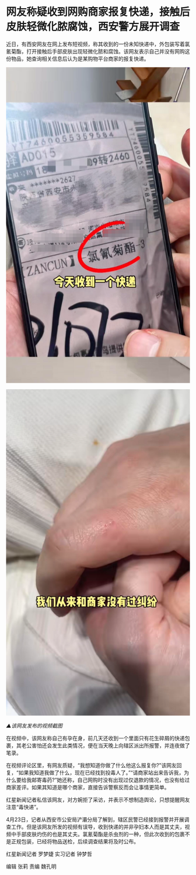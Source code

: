 # 网友称疑收到网购商家报复快递，接触后皮肤轻微化脓腐蚀，西安警方展开调查

近日，有西安网友在网上发布短视频，称其收到的一份未知快递中，外包装写着氯氰菊酯，打开接触后手部皮肤出现轻微化脓和腐蚀。该网友表示自己并没有网购这份物品，她查询相关信息后认为是某购物平台商家的报复快递。

![8af1c5a1fd41d0c9c9972ab1df1d104d.jpg](https://raw.githubusercontent.com/qqhsx/qqnews_image/main/2024/04/23/网友称疑收到网购商家报复快递，接触后皮肤轻微化脓腐蚀，西安警方展开调查/8af1c5a1fd41d0c9c9972ab1df1d104d.jpg)

![1aa8f2d73ab74e668ec7e48b3f3a2040.jpg](https://raw.githubusercontent.com/qqhsx/qqnews_image/main/2024/04/23/网友称疑收到网购商家报复快递，接触后皮肤轻微化脓腐蚀，西安警方展开调查/1aa8f2d73ab74e668ec7e48b3f3a2040.jpg)

_▲该网友发布的视频截图_

在视频中，该网友称自己有孕在身，前几天还收到一个里面只有花生碎屑的快递包裹，其老公害怕还会发生此类情况，便在当天晚上向辖区派出所报警，并连夜做了笔录。

在视频评论区里，有网友质疑，“我想知道你做了什么他这么报复你?”该网友回复，“如果我知道我做了什么，现在已经找到投毒人了。”“请商家站出来告诉我，为什么要给我邮寄毒药?”她还称，自己网购时没有出现过仅退款的情况，也没有给过商家差评。如果其知道是哪个商家，直接告诉警察反而会让事情更简单。

红星新闻记者私信该网友，对方婉拒了采访，并表示不想制造舆论，只想提醒网友注意“毒快递”。

4月23日，记者从西安市公安局浐灞分局了解到，辖区民警已经接到报警并开展调查工作。但是该网友所发的视频有误导，收到快递的并非孕妇本人而是其丈夫，视频中手部皮肤灼伤的也是其丈夫。氯氰菊酯是杀虫剂的一种，但此次收到的包裹不是正规包装，已经将物品送检，后续调查结果将及时公布。

红星新闻记者 罗梦婕 实习记者 钟梦哲

编辑 张莉 责编 魏孔明

